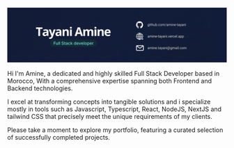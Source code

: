 ![cover](https://github.com/amine-tayani/amine-tayani/blob/main/cover.png?raw=true)


Hi I'm Amine, a dedicated and highly skilled Full Stack Developer based in Morocco, With a comprehensive expertise spanning both Frontend and Backend technologies.

I excel at transforming concepts into tangible solutions and i specialize mostly in tools such as Javascript, Typescript, React, NodeJS, NextJS and tailwind CSS that precisely meet the unique requirements of my clients.

Please take a moment to explore my portfolio, featuring a curated selection of successfully completed projects.


